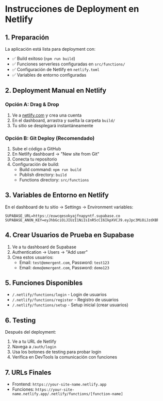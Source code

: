 # Instrucciones de Deployment en Netlify

## 1. Preparación
La aplicación está lista para deployment con:
- ✅ Build exitoso (`npm run build`)
- ✅ Funciones serverless configuradas en `src/functions/`
- ✅ Configuración de Netlify en `netlify.toml`
- ✅ Variables de entorno configuradas

## 2. Deployment Manual en Netlify

### Opción A: Drag & Drop
1. Ve a [netlify.com](https://netlify.com) y crea una cuenta
2. En el dashboard, arrastra y suelta la carpeta `build/` 
3. Tu sitio se desplegará instantáneamente

### Opción B: Git Deploy (Recomendado)
1. Sube el código a GitHub
2. En Netlify dashboard → "New site from Git"
3. Conecta tu repositorio
4. Configuración de build:
   - Build command: `npm run build`
   - Publish directory: `build`
   - Functions directory: `src/functions`

## 3. Variables de Entorno en Netlify
En el dashboard de tu sitio → Settings → Environment variables:
```
SUPABASE_URL=https://euwcqesokyajfnapyntf.supabase.co
SUPABASE_ANON_KEY=eyJhbGciOiJIUzI1NiIsInR5cCI6IkpXVCJ9.eyJpc3MiOiJzdXBhYmFzZSIsInJlZiI6ImV1d2NxZXNva3lhamZuYXB5bnRmIiwicm9sZSI6ImFub24iLCJpYXQiOjE3NTMzMTE1NTksImV4cCI6MjA2ODg4NzU1OX0.ojdmRlUhCApL0nZqt_3Zsgt5sODleOt5jg3S488gr7Q
```

## 4. Crear Usuarios de Prueba en Supabase
1. Ve a tu dashboard de Supabase
2. Authentication → Users → "Add user"
3. Crea estos usuarios:
   - Email: `test@emergent.com`, Password: `test123`
   - Email: `demo@emergent.com`, Password: `demo123`

## 5. Funciones Disponibles
- `/.netlify/functions/login` - Login de usuarios
- `/.netlify/functions/register` - Registro de usuarios
- `/.netlify/functions/setup` - Setup inicial (crear usuarios)

## 6. Testing
Después del deployment:
1. Ve a tu URL de Netlify
2. Navega a `/auth/login`
3. Usa los botones de testing para probar login
4. Verifica en DevTools la comunicación con funciones

## 7. URLs Finales
- Frontend: `https://your-site-name.netlify.app`
- Funciones: `https://your-site-name.netlify.app/.netlify/functions/[function-name]`